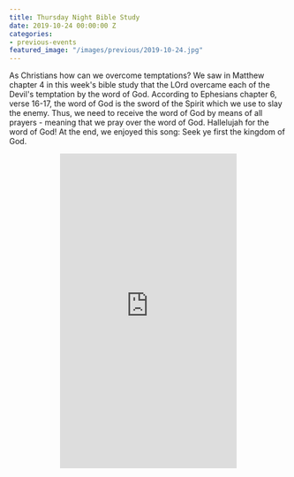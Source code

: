 ```yaml
---
title: Thursday Night Bible Study
date: 2019-10-24 00:00:00 Z
categories:
- previous-events
featured_image: "/images/previous/2019-10-24.jpg"
---
```


As Christians how can we overcome temptations? We saw in Matthew chapter 4 in this week's bible study that the LOrd overcame each of the Devil's temptation by the word of God. According to Ephesians chapter 6, verse 16-17, the word of God is the sword of the Spirit which we use to slay the enemy. Thus, we need to receive the word of God by means of all prayers - meaning that we pray over the word of God. Hallelujah for the word of God! At the end, we enjoyed this song: Seek ye first the kingdom of God.
<div style = "text-align: center">
<iframe src="https://player.vimeo.com/video/380427635" width="320" height="569" frameborder="0" allow="autoplay; fullscreen" allowfullscreen></iframe>
</div>